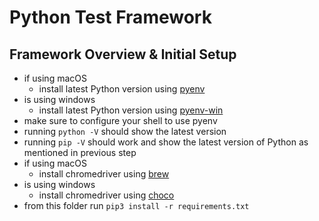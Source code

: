 # Python Test Framework

## Framework Overview & Initial Setup

- if using macOS
  - install latest Python version using [pyenv](https://github.com/pyenv/pyenv)
- is using windows
  - install latest Python version using [pyenv-win](https://github.com/pyenv-win/pyenv-win)
- make sure to configure your shell to use pyenv
- running `python -V` should show the latest version
- running `pip -V` should work and show the latest version of Python as mentioned in previous step
- if using macOS
  - install chromedriver using [brew](https://brew.sh/)
- is using windows
  - install chromedriver using [choco](https://chocolatey.org/)
- from this folder run `pip3 install -r requirements.txt`
